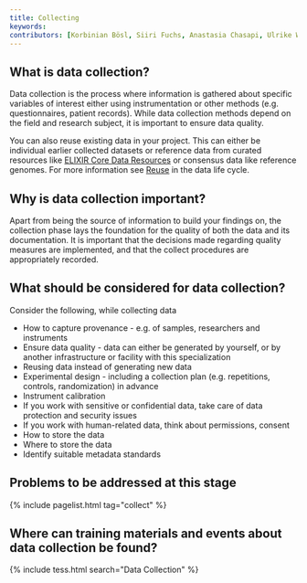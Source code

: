 ```yaml
---
title: Collecting
keywords:
contributors: [Korbinian Bösl, Siiri Fuchs, Anastasia Chasapi, Ulrike Wittig]
---
```


## What is data collection?

Data collection is the process where information is gathered about specific variables of interest either using instrumentation or other methods (e.g. questionnaires, patient records). While data collection methods depend on the field and research subject, it is important to ensure data quality.

You can also reuse existing data in your project. This can either be individual earlier collected datasets or reference data from curated resources like [ELIXIR Core Data Resources](https://elixir-europe.org/platforms/data/core-data-resources) or consensus data like reference genomes.  For more information see [Reuse](reusing) in the data life cycle. 


## Why is data collection important?

Apart from being the source of information to build your findings on, the collection phase lays the foundation for the quality of both the data and its documentation. It is important that the decisions made regarding quality measures are implemented, and that the collect procedures are appropriately recorded. 


## What should be considered for data collection?

Consider the following, while collecting data

* How to capture provenance - e.g. of samples, researchers and instruments
* Ensure data quality - data can either be generated by yourself, or by another infrastructure or facility with this specialization
* Reusing data instead of generating new data
* Experimental design - including a collection plan (e.g. repetitions, controls, randomization) in advance
* Instrument calibration
* If you work with sensitive or confidential data, take care of data protection and security issues
* If you work with human-related data, think about permissions, consent
* How to store the data
* Where to store the data
* Identify suitable metadata standards


## Problems to be addressed at this stage

{% include pagelist.html tag="collect" %}


## Where can training materials and events about data collection be found?

{% include tess.html search="Data Collection" %}


